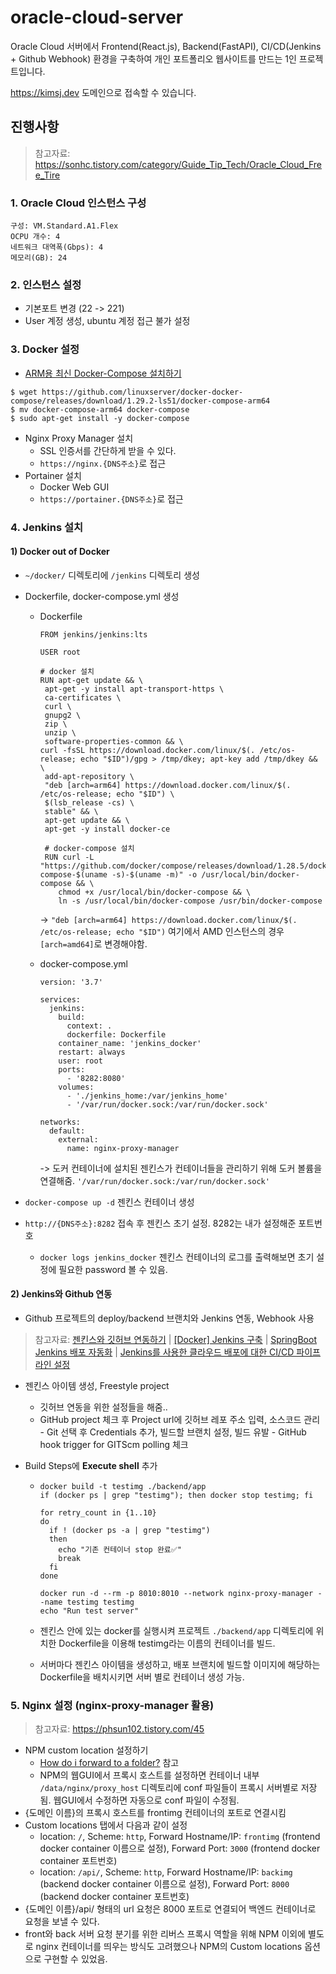 # oracle-cloud-server

Oracle Cloud 서버에서 Frontend(React.js), Backend(FastAPI), CI/CD(Jenkins + Github Webhook) 환경을 구축하여 개인 포트폴리오 웹사이트를 만드는 1인 프로젝트입니다.

https://kimsj.dev 도메인으로 접속할 수 있습니다.

## 진행사항

> 참고자료: https://sonhc.tistory.com/category/Guide_Tip_Tech/Oracle_Cloud_Free_Tire

### 1. Oracle Cloud 인스턴스 구성

```
구성: VM.Standard.A1.Flex
OCPU 개수: 4
네트워크 대역폭(Gbps): 4
메모리(GB): 24
```

### 2. 인스턴스 설정

- 기본포트 변경 (22 -> 221)
- User 계정 생성, ubuntu 계정 접근 불가 설정

### 3. Docker 설정

- [ARM용 최신 Docker-Compose 설치하기](https://blog.dalso.org/article/arm%EC%9A%A9-%EC%B5%9C%EC%8B%A0-docker-compose-%EC%84%A4%EC%B9%98%ED%95%98%EA%B8%B0)

```
$ wget https://github.com/linuxserver/docker-docker-compose/releases/download/1.29.2-ls51/docker-compose-arm64
$ mv docker-compose-arm64 docker-compose
$ sudo apt-get install -y docker-compose
```

- Nginx Proxy Manager 설치
  - SSL 인증서를 간단하게 받을 수 있다.
  - `https://nginx.{DNS주소}`로 접근
- Portainer 설치
  - Docker Web GUI
  - `https://portainer.{DNS주소}`로 접근

### 4. Jenkins 설치

#### 1) Docker out of Docker

- `~/docker/` 디렉토리에 `/jenkins` 디렉토리 생성

- Dockerfile, docker-compose.yml 생성

  - Dockerfile

    ```
    FROM jenkins/jenkins:lts
    
    USER root
    
    # docker 설치
    RUN apt-get update && \
     apt-get -y install apt-transport-https \
     ca-certificates \
     curl \
     gnupg2 \
     zip \
     unzip \
     software-properties-common && \
    curl -fsSL https://download.docker.com/linux/$(. /etc/os-release; echo "$ID")/gpg > /tmp/dkey; apt-key add /tmp/dkey && \
     add-apt-repository \
     "deb [arch=arm64] https://download.docker.com/linux/$(. /etc/os-release; echo "$ID") \
     $(lsb_release -cs) \
     stable" && \
     apt-get update && \
     apt-get -y install docker-ce
     
     # docker-compose 설치
     RUN curl -L "https://github.com/docker/compose/releases/download/1.28.5/docker-compose-$(uname -s)-$(uname -m)" -o /usr/local/bin/docker-compose && \
        chmod +x /usr/local/bin/docker-compose && \
        ln -s /usr/local/bin/docker-compose /usr/bin/docker-compose
    ```

    -> `"deb [arch=arm64] https://download.docker.com/linux/$(. /etc/os-release; echo "$ID")` 여기에서 AMD 인스턴스의 경우 `[arch=amd64]`로 변경해야함.

  - docker-compose.yml

    ```
    version: '3.7'
    
    services:
      jenkins:
        build:
          context: .
          dockerfile: Dockerfile
        container_name: 'jenkins_docker'
        restart: always
        user: root
        ports:
          - '8282:8080'
        volumes:
          - './jenkins_home:/var/jenkins_home'
          - '/var/run/docker.sock:/var/run/docker.sock'
    
    networks:
      default:
        external:
          name: nginx-proxy-manager
    ```

    -> 도커 컨테이너에 설치된 젠킨스가 컨테이너들을 관리하기 위해 도커 볼륨을 연결해줌. `'/var/run/docker.sock:/var/run/docker.sock'`

- `docker-compose up -d` 젠킨스 컨테이너 생성
- `http://{DNS주소}:8282` 접속 후 젠킨스 초기 설정. 8282는 내가 설정해준 포트번호
  - `docker logs jenkins_docker` 젠킨스 컨테이너의 로그를 출력해보면 초기 설정에 필요한 password 볼 수 있음.

#### 2) Jenkins와 Github 연동

- Github 프로젝트의 deploy/backend 브랜치와 Jenkins 연동, Webhook 사용

> 참고자료: 
> [젠킨스와 깃허브 연동하기](https://yermi.tistory.com/entry/Jenkins-%EC%A0%A0%ED%82%A8%EC%8A%A4Jenkins%EC%99%80-%EA%B9%83%ED%97%88%EB%B8%8CGithub-%EC%97%B0%EB%8F%99%ED%95%98%EA%B8%B0-Github%EC%97%90-%EC%98%AC%EB%A6%B0-%ED%94%84%EB%A1%9C%EC%A0%9D%ED%8A%B8-Jenkins%EB%A1%9C-build%ED%95%98%EA%B8%B0) | 
> [[Docker] Jenkins 구축](https://dev-play.tistory.com/entry/Docker-Jenkins-%EA%B5%AC%EC%B6%95) | 
> [SpringBoot Jenkins 배포 자동화](https://heekng.tistory.com/139) | 
> [Jenkins를 사용한 클라우드 배포에 대한 CI/CD 파이프라인 설정](https://docs.oracle.com/ko/solutions/cicd-pipeline/index.html#GUID-D5231DA5-98CB-4690-B15F-656181B0080C)

- 젠킨스 아이템 생성, Freestyle project

  - 깃허브 연동을 위한 설정들을 해줌..
  - GitHub project 체크 후 Project url에 깃허브 레포 주소 입력, 소스코드 관리 - Git 선택 후 Credentials 추가, 빌드할 브랜치 설정, 빌드 유발 - GitHub hook trigger for GITScm polling 체크

- Build Steps에 **Execute shell** 추가

  - ```
    docker build -t testimg ./backend/app
    if (docker ps | grep "testimg"); then docker stop testimg; fi
    
    for retry_count in {1..10}
    do
      if ! (docker ps -a | grep "testimg")
      then
        echo "기존 컨테이너 stop 완료✅"
        break
      fi
    done
    
    docker run -d --rm -p 8010:8010 --network nginx-proxy-manager --name testimg testimg
    echo "Run test server"
    ```

  - 젠킨스 안에 있는 docker를 실행시켜 프로젝트 `./backend/app` 디렉토리에 위치한 Dockerfile을 이용해 testimg라는 이름의 컨테이너를 빌드. 

  - 서버마다 젠킨스 아이템을 생성하고, 배포 브랜치에 빌드할 이미지에 해당하는 Dockerfile을 배치시키면 서버 별로 컨테이너 생성 가능.

### 5. Nginx 설정 (nginx-proxy-manager 활용)
> 참고자료: https://phsun102.tistory.com/45
- NPM custom location 설정하기
  - [How do i forward to a folder?](https://github.com/NginxProxyManager/nginx-proxy-manager/issues/104) 참고
  - NPM의 웹GUI에서 프록시 호스트를 설정하면 컨테이너 내부 `/data/nginx/proxy_host` 디렉토리에 conf 파일들이 프록시 서버별로 저장됨. 웹GUI에서 수정하면 자동으로 conf 파일이 수정됨.
- {도메인 이름}의 프록시 호스트를 frontimg 컨테이너의 포트로 연결시킴
- Custom locations 탭에서 다음과 같이 설정
  - location: `/`, Scheme: `http`, Forward Hostname/IP: `frontimg` (frontend docker container 이름으로 설정), Forward Port: `3000` (frontend docker container 포트번호)
  - location: `/api/`, Scheme: `http`, Forward Hostname/IP: `backimg` (backend docker container 이름으로 설정), Forward Port: `8000` (backend docker container 포트번호)
- {도메인 이름}/api/ 형태의 url 요청은 8000 포트로 연결되어 백엔드 컨테이너로 요청을 보낼 수 있다. 
- front와 back 서버 요청 분기를 위한 리버스 프록시 역할을 위해 NPM 이외에 별도로 nginx 컨테이너를 띄우는 방식도 고려했으나 NPM의 Custom locations 옵션으로 구현할 수 있었음.

 
